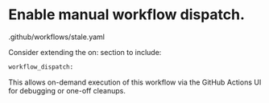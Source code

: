 # Enable manual workflow dispatch.

.github/workflows/stale.yaml

Consider extending the on: section to include:

```diff
workflow_dispatch:
```

This allows on-demand execution of this workflow via the GitHub Actions UI for debugging or one-off cleanups.
